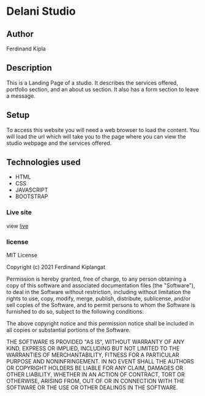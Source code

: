# Delani Studio
## Author
Ferdinand Kipla
## Description
This is a Landing Page of a studio. It describes the services offered, portfolio section, and an about us section. It also has a form section to leave a message.
## Setup
To access this website you will need a web browser to load the content. You will load the url which will take you to the page where you can view the studio webpage and the services offered.
## Technologies used
* HTML
* CSS
* JAVASCRIPT
* BOOTSTRAP
### Live site
view [live](https://feddykip.github.io/Delani-studio/index.html)
### license
MIT License

Copyright (c) 2021 Ferdinand Kiplangat

Permission is hereby granted, free of charge, to any person obtaining a copy
of this software and associated documentation files (the "Software"), to deal
in the Software without restriction, including without limitation the rights
to use, copy, modify, merge, publish, distribute, sublicense, and/or sell
copies of the Software, and to permit persons to whom the Software is
furnished to do so, subject to the following conditions:

The above copyright notice and this permission notice shall be included in all
copies or substantial portions of the Software.

THE SOFTWARE IS PROVIDED "AS IS", WITHOUT WARRANTY OF ANY KIND, EXPRESS OR
IMPLIED, INCLUDING BUT NOT LIMITED TO THE WARRANTIES OF MERCHANTABILITY,
FITNESS FOR A PARTICULAR PURPOSE AND NONINFRINGEMENT. IN NO EVENT SHALL THE
AUTHORS OR COPYRIGHT HOLDERS BE LIABLE FOR ANY CLAIM, DAMAGES OR OTHER
LIABILITY, WHETHER IN AN ACTION OF CONTRACT, TORT OR OTHERWISE, ARISING FROM,
OUT OF OR IN CONNECTION WITH THE SOFTWARE OR THE USE OR OTHER DEALINGS IN THE
SOFTWARE.
